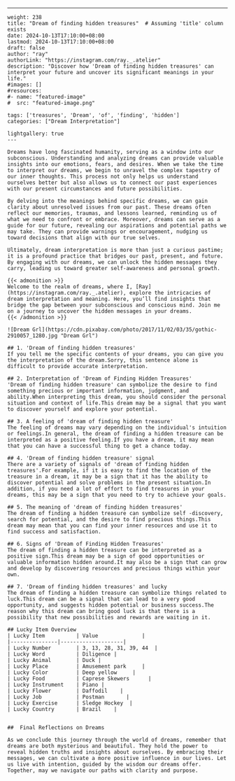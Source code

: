 ---
    weight: 238
    title: "Dream of finding hidden treasures"  # Assuming 'title' column exists
    date: 2024-10-13T17:10:00+08:00
    lastmod: 2024-10-13T17:10:00+08:00
    draft: false
    author: "ray"
    authorLink: "https://instagram.com/ray._.atelier"
    description: "Discover how 'Dream of finding hidden treasures' can interpret your future and uncover its significant meanings in your life."
    #images: []
    #resources:
    #- name: "featured-image"
    #  src: "featured-image.png"
    
    tags: ['treasures', 'Dream', 'of', 'finding', 'hidden']
    categories: ["Dream Interpretation"]
    
    lightgallery: true
    ---
    
    Dreams have long fascinated humanity, serving as a window into our subconscious. Understanding and analyzing dreams can provide valuable insights into our emotions, fears, and desires. When we take the time to interpret our dreams, we begin to unravel the complex tapestry of our inner thoughts. This process not only helps us understand ourselves better but also allows us to connect our past experiences with our present circumstances and future possibilities.
    
    By delving into the meanings behind specific dreams, we can gain clarity about unresolved issues from our past. These dreams often reflect our memories, traumas, and lessons learned, reminding us of what we need to confront or embrace. Moreover, dreams can serve as a guide for our future, revealing our aspirations and potential paths we may take. They can provide warnings or encouragement, nudging us toward decisions that align with our true selves.
    
    Ultimately, dream interpretation is more than just a curious pastime; it is a profound practice that bridges our past, present, and future. By engaging with our dreams, we can unlock the hidden messages they carry, leading us toward greater self-awareness and personal growth.
    
    {{< admonition >}}
    Welcome to the realm of dreams, where I, [Ray](https://instagram.com/ray._.atelier), explore the intricacies of dream interpretation and meaning. Here, you’ll find insights that bridge the gap between your subconscious and conscious mind. Join me on a journey to uncover the hidden messages in your dreams.
    {{< /admonition >}}
    
    ![Dream Grl](https://cdn.pixabay.com/photo/2017/11/02/03/35/gothic-2910057_1280.jpg "Dream Grl")
    
    ## 1. 'Dream of finding hidden treasures'
    If you tell me the specific contents of your dreams, you can give you the interpretation of the dream.Sorry, this sentence alone is difficult to provide accurate interpretation.
    
    ## 2. Interpretation of 'Dream of Finding Hidden Treasures'
    'Dream of finding hidden treasure' can symbolize the desire to find something precious or important information, judgment, and ability.When interpreting this dream, you should consider the personal situation and context of life.This dream may be a signal that you want to discover yourself and explore your potential.
    
    ## 3. A feeling of 'dream of finding hidden treasure'
    The feeling of dreams may vary depending on the individual's intuition or feelings.In general, the dream of finding a hidden treasure can be interpreted as a positive feeling.If you have a dream, it may mean that you can have a successful thing to get a chance today.
    
    ## 4. 'Dream of finding hidden treasure' signal
    There are a variety of signals of 'dream of finding hidden treasures'.For example, if it is easy to find the location of the treasure in a dream, it may be a sign that it has the ability to discover potential and solve problems in the present situation.In addition, if you need a lot of effort to find treasures in your dreams, this may be a sign that you need to try to achieve your goals.
    
    ## 5. The meaning of 'dream of finding hidden treasures'
    The dream of finding a hidden treasure can symbolize self -discovery, search for potential, and the desire to find precious things.This dream may mean that you can find your inner resources and use it to find success and satisfaction.
    
    ## 6. Signs of 'Dream of Finding Hidden Treasures'
    The dream of finding a hidden treasure can be interpreted as a positive sign.This dream may be a sign of good opportunities or valuable information hidden around.It may also be a sign that can grow and develop by discovering resources and precious things within your own.
    
    ## 7. 'Dream of finding hidden treasures' and lucky
    The dream of finding a hidden treasure can symbolize things related to luck.This dream can be a signal that can lead to a very good opportunity, and suggests hidden potential or business success.The reason why this dream can bring good luck is that there is a possibility that new possibilities and rewards are waiting in it.
    
    ## Lucky Item Overview
    | Lucky Item          | Value              |
    |---------------|--------------------|
    | Lucky Number        | 3, 13, 28, 31, 39, 44  |
    | Lucky Word          | Diligence |
    | Lucky Animal        | Duck |
    | Lucky Place         | Amusement park     |
    | Lucky Color         | Deep yellow     |
    | Lucky Food          | Caprese Skewers      |
    | Lucky Instrument    | Piano |
    | Lucky Flower        | Daffodil    |
    | Lucky Job           | Postman       |
    | Lucky Exercise      | Sledge Hockey  |
    | Lucky Country       | Brazil    |
    
    
    ##  Final Reflections on Dreams
    
    As we conclude this journey through the world of dreams, remember that dreams are both mysterious and beautiful. They hold the power to reveal hidden truths and insights about ourselves. By embracing their messages, we can cultivate a more positive influence in our lives. Let us live with intention, guided by the wisdom our dreams offer. Together, may we navigate our paths with clarity and purpose.
    